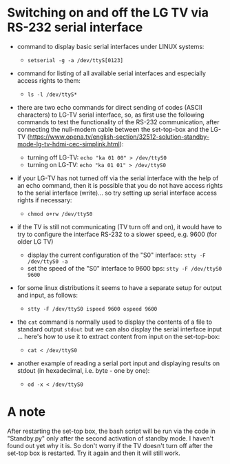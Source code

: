 Switching on and off the LG TV via RS-232 serial interface
==========================================================

- command to display basic serial interfaces under LINUX systems:
  - `setserial -g -a /dev/ttyS[0123]`

- command for listing of all available serial interfaces and especially access rights to them:
  - `ls -l /dev/ttyS*`

- there are two echo commands for direct sending of codes (ASCII characters) to LG-TV serial interface, so, as first use the following commands to test the functionality of the RS-232 communication, after connecting the null-modem cable between the set-top-box and the LG-TV (https://www.opena.tv/english-section/32512-solution-standby-mode-lg-tv-hdmi-cec-simplink.html):
  - turning off LG-TV:     `echo "ka 01 00" > /dev/ttyS0`
  - turning on LG-TV:      `echo "ka 01 01" > /dev/ttyS0`

- if your LG-TV has not turned off via the serial interface with the help of an echo command, then it is possible that you do not have access rights to the serial interface (write)... so try setting up serial interface access rights if necessary:
  - `chmod o+rw /dev/ttyS0`

- if the TV is still not communicating (TV turn off and on), it would have to try to configure the interface
  RS-232 to a slower speed, e.g. 9600 (for older LG TV)
  - display the current configuration of the "S0" interface:  `stty -F /dev/ttyS0 -a`
  - set the speed of the "S0" interface to 9600 bps:  `stty -F /dev/ttyS0 9600`
  
- for some linux distributions it seems to have a separate setup for output and input, as follows:
  - `stty -F /dev/ttyS0 ispeed 9600 ospeed 9600`

- the `cat` command is normally used to display the contents of a file to standard output `stdout` but we can also display the serial interface input ... here's how to use it to extract content from input on the set-top-box:
  - `cat < /dev/ttyS0`
- another example of reading a serial port input and displaying results on stdout (in hexadecimal, i.e. byte - one by one):
  - `od -x < /dev/ttyS0`

A note
======
After restarting the set-top box, the bash script will be run via the code in "Standby.py" only after the second activation of standby mode. I haven't found out yet why it is. So don't worry if the TV doesn't turn off after the set-top box is restarted. Try it again and then it will still work.

